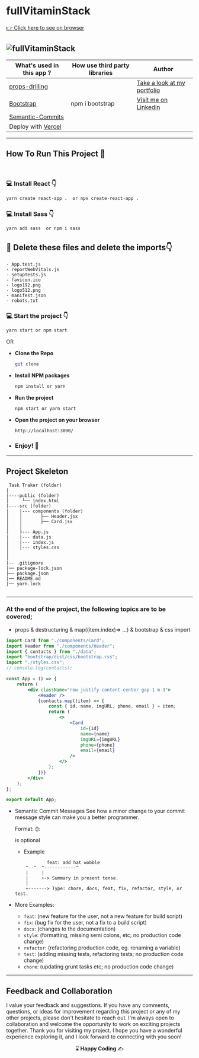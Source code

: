 # fullVitaminStack

[:point_right: Click here to see on browser](https://full-vitamin-stack-team.vercel.app/)

## ![fullVitaminStack](https://github.com/user-attachments/assets/fa1273f0-8dd8-443a-a691-f86be49660d3)

| **What's used in this app ?**                                                           | **How use third party libraries** | **Author**                                                                       |
| --------------------------------------------------------------------------------------- | --------------------------------- | -------------------------------------------------------------------------------- |
| [props-drilling](https://react.dev/learn#sharing-data-between-components)               |                                   | [Take a look at my portfolio](https://kaplanh.github.io/Portfolio_with_CssFlex/) |
| [Bootstrap](https://getbootstrap.com/)                                                  | npm i bootstrap                   | [Visit me on Linkedin](https://www.linkedin.com/in/kaplan-h/)                    |
| [Semantic-Commits](https://gist.github.com/joshbuchea/6f47e86d2510bce28f8e7f42ae84c716) |                                   |                                                                                  |
| Deploy with [Vercel](https://vercel.com/kaplanhs-projects)                              |                                   |                                                                                  |

---

## How To Run This Project 🚀

<br/>

### 💻 Install React 👇

```bash
yarn create react-app .  or npx create-react-app .
```

### 💻 Install Sass 👇

```bash
yarn add sass  or npm i sass
```

## 🔴 Delete these files and delete the imports👇

    - App.test.js
    - reportWebVitals.js
    - setupTests.js
    - favicon.ico
    - logo192.png
    - logo512.png
    - manifest.json
    - robots.txt

### 💻 Start the project 👇

```bash
yarn start or npm start
```

OR

-   <strong>Clone the Repo</strong>

    ```sh
    git clone
    ```

-   <strong>Install NPM packages</strong>

    ```sh
    npm install or yarn
    ```

-   <strong>Run the project</strong>

    ```sh
    npm start or yarn start
    ```

-   <strong>Open the project on your browser</strong>

    ```sh
    http://localhost:3000/
    ```

-   ### <strong>Enjoy! 🎉</strong>

---

## Project Skeleton

```
 Task Traker (folder)
|
|----public (folder)
│     └── index.html
|----src (folder)
|    |--- components (folder)
│    │       ├── Header.jsx
│    │       ├── Card.jsx
│    │
│    ├--- App.js
|    |--- data.js
│    |--- index.js
│    │--- styles.css
│
│
|-- .gitignore
|── package-lock.json
├── package.json
|── README.md
|── yarn.lock


```

---

### At the end of the project, the following topics are to be covered;

-   props & destructuring & map((item.index)=> ...) & bootstrap & css import

```jsx
import Card from "./components/Card";
import Header from "./components/Header";
import { contacts } from "./data";
import "bootstrap/dist/css/bootstrap.css";
import "./styles.css";
// console.log(contacts);

const App = () => {
    return (
        <div className="row justify-content-center gap-1 m-3">
            <Header />
            {contacts.map((item) => {
                const { id, name, imgURL, phone, email } = item;
                return (
                    <>
                        <Card
                            id={id}
                            name={name}
                            imgURL={imgURL}
                            phone={phone}
                            email={email}
                        />
                    </>
                );
            })}
        </div>
    );
};

export default App;
```

-   Semantic Commit Messages
    See how a minor change to your commit message style can make you a better programmer.

    Format: <type>(<scope>): <subject>

    <scope> is optional

    -   Example

    ```
                feat: add hat wobble
        ^--^  ^------------^
        |     |
        |     +-> Summary in present tense.
        |
        +-------> Type: chore, docs, feat, fix, refactor, style, or test.
    ```

-   More Examples:
    -   `feat`: (new feature for the user, not a new feature for build script)
    -   `fix`: (bug fix for the user, not a fix to a build script)
    -   `docs`: (changes to the documentation)
    -   `style`: (formatting, missing semi colons, etc; no production code change)
    -   `refactor`: (refactoring production code, eg. renaming a variable)
    -   `test`: (adding missing tests, refactoring tests; no production code change)
    -   `chore`: (updating grunt tasks etc; no production code change)

---

## Feedback and Collaboration

I value your feedback and suggestions. If you have any comments, questions, or ideas for improvement regarding this project or any of my other projects, please don't hesitate to reach out.
I'm always open to collaboration and welcome the opportunity to work on exciting projects together.
Thank you for visiting my project. I hope you have a wonderful experience exploring it, and I look forward to connecting with you soon!

<p align="center"> ⌛<strong> Happy Coding </strong> ✍ </p>
